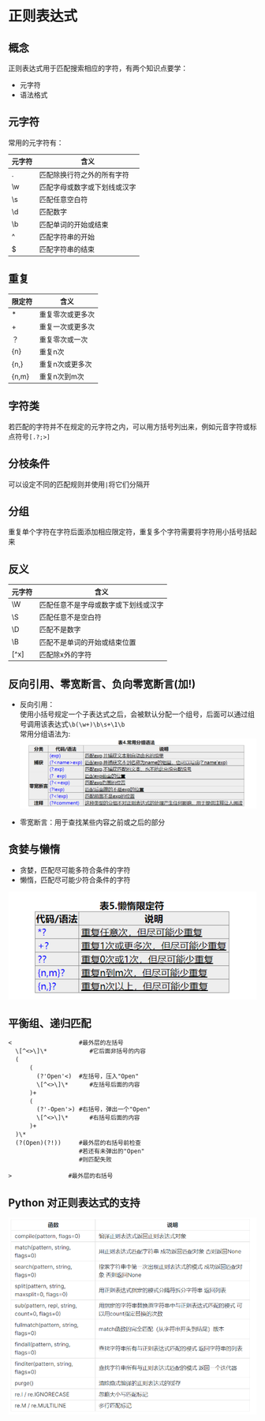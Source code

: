 # 正则表达式
## 概念
正则表达式用于匹配搜索相应的字符，有两个知识点要学：
* 元字符
* 语法格式
## 元字符
常用的元字符有：

| 元字符 | 含义                         |
| ------ | ---------------------------- |
| .      | 匹配除换行符之外的所有字符   |
| \w     | 匹配字母或数字或下划线或汉字 |
| \s     | 匹配任意空白符               |
| \d     | 匹配数字                     |
| \b     | 匹配单词的开始或结束         |
| ^      | 匹配字符串的开始             |
| $      | 匹配字符串的结束             |

## 重复

| 限定符 | 含义             |
| ------ | ---------------- |
| *      | 重复零次或更多次 |
| +      | 重复一次或更多次 |
| ？     | 重复零次或一次   |
| {n}    | 重复n次          |
| {n,}   | 重复n次或更多次  |
| {n,m}  | 重复n次到m次     |

## 字符类
若匹配的字符并不在规定的元字符之内，可以用方括号列出来，例如元音字符或标点符号`[.?;>]`

## 分枝条件
可以设定不同的匹配规则并使用`|`将它们分隔开

## 分组
重复单个字符在字符后面添加相应限定符，重复多个字符需要将字符用小括号括起来

## 反义

| 元字符 | 含义                         |
| ------ | ---------------------------- |
| \W     | 匹配任意不是字母或数字或下划线或汉字 |
| \S     | 匹配任意不是空白符               |
| \D    | 匹配不是数字                     |
| \B     | 匹配不是单词的开始或结束位置         |
| \[^x]      | 匹配除x外的字符             |

## 反向引用、零宽断言、负向零宽断言(加!)
* 反向引用：  
使用小括号规定一个子表达式之后，会被默认分配一个组号，后面可以通过组号调用该表达式`\b(\w+)\b\s+\1\b`   
常用分组语法为:
![1](../../../assets/1-16380986604467.png)

* 零宽断言：用于查找某些内容之前或之后的部分


## 贪婪与懒惰
* 贪婪，匹配尽可能多符合条件的字符
* 懒惰，匹配尽可能少符合条件的字符

![2](../../../assets/2.png)

## 平衡组、递归匹配
```txt
<                   #最外层的左括号
  \[^<>\]\*            #它后面非括号的内容
  (
      (
        (?'Open'<)  #左括号，压入"Open"
        \[^<>\]\*      #左括号后面的内容
      )+
      (
        (?'-Open'>) #右括号，弹出一个"Open"
        \[^<>\]\*      #右括号后面的内容
      )+
  )\*
  (?(Open)(?!))     #最外层的右括号前检查
                    #若还有未弹出的"Open"
                    #则匹配失败

>                #最外层的右括号
```

## Python 对正则表达式的支持
![3](../../../assets/3.png)